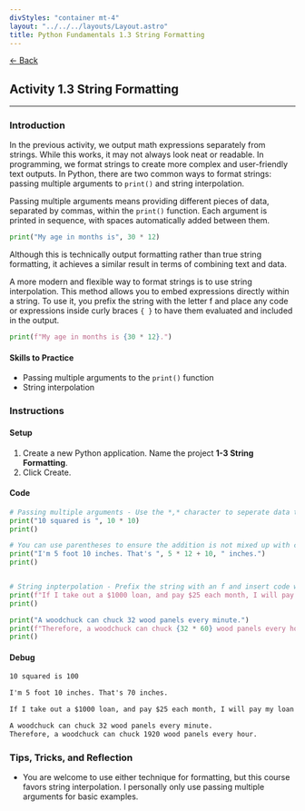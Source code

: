 ```yaml
---
divStyles: "container mt-4"
layout: "../../../layouts/Layout.astro"
title: Python Fundamentals 1.3 String Formatting
---
```


[← Back](/python-fundamentals/)

## Activity 1.3 String Formatting

---

### Introduction

In the previous activity, we output math expressions separately from strings. While this works, it may not always look neat or readable. In programming, we format strings to create more complex and user-friendly text outputs. In Python, there are two common ways to format strings: passing multiple arguments to `print()` and string interpolation.

Passing multiple arguments means providing different pieces of data, separated by commas, within the `print()` function. Each argument is printed in sequence, with spaces automatically added between them.

```python
print("My age in months is", 30 * 12)
```

Although this is technically output formatting rather than true string formatting, it achieves a similar result in terms of combining text and data.

A more modern and flexible way to format strings is to use string interpolation. This method allows you to embed expressions directly within a string. To use it, you prefix the string with the letter f and place any code or expressions inside curly braces `{ }` to have them evaluated and included in the output.

```python
print(f"My age in months is {30 * 12}.")
```

#### Skills to Practice

- Passing multiple arguments to the `print()` function
- String interpolation

### Instructions

#### Setup

1. Create a new Python application. Name the project **1-3 String Formatting**.
2. Click Create.

#### Code

```python
# Passing multiple arguments - Use the *,* character to seperate data that you want to put together.
print("10 squared is ", 10 * 10)
print()

# You can use parentheses to ensure the addition is not mixed up with concatenation.
print("I'm 5 foot 10 inches. That's ", 5 * 12 + 10, " inches.")
print()


# String inpterpolation - Prefix the string with an f and insert code within { }.
print(f"If I take out a $1000 loan, and pay $25 each month, I will pay my loan off in {1000 / 25} months.")
print()

print("A woodchuck can chuck 32 wood panels every minute.")
print(f"Therefore, a woodchuck can chuck {32 * 60} wood panels every hour.")
print()
```

#### Debug

```txt
10 squared is 100

I'm 5 foot 10 inches. That's 70 inches.

If I take out a $1000 loan, and pay $25 each month, I will pay my loan off in 40.0 months.

A woodchuck can chuck 32 wood panels every minute.
Therefore, a woodchuck can chuck 1920 wood panels every hour.
```

### Tips, Tricks, and Reflection

- You are welcome to use either technique for formatting, but this course favors string interpolation. I personally only use passing multiple arguments for basic examples.

